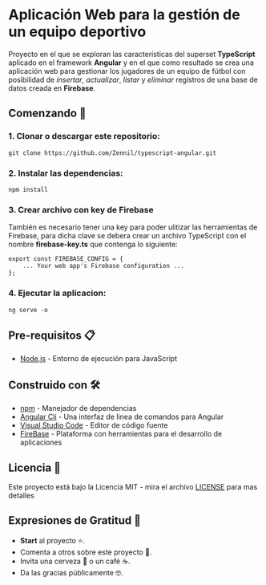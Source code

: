# Aplicación Web para la gestión de un equipo deportivo

Proyecto en el que se exploran las características del superset **TypeScript** aplicado en el framework **Angular** y en el que como resultado se crea una aplicación web para gestionar los jugadores de un equipo de fútbol con posibilidad de *insertar*, *actualizar*, *listar* y *eliminar* registros de una base de datos creada en **Firebase**.

## Comenzando 🚀

### 1. Clonar o descargar este repositorio:

```
git clone https://github.com/Zennil/typescript-angular.git
```

### 2. Instalar las dependencias:

```
npm install
```

### 3. Crear archivo con key de Firebase
También es necesario tener una key para poder ulitizar las herramientas de Firebase, para dicha clave se debera crear un archivo TypeScript con el nombre **firebase-key.ts** que contenga lo siguiente:

```
export const FIREBASE_CONFIG = {
    ... Your web app's Firebase configuration ...
};
```

### 4. Ejecutar la aplicacion:

```
ng serve -o
```

## Pre-requisitos 📋

 * [Node.js](https://nodejs.org/es/) - Entorno de ejecución para JavaScript

## Construido con 🛠️

* [npm](https://www.npmjs.com/) - Manejador de dependencias
* [Angular Cli](https://cli.angular.io/) - Una interfaz de linea de comandos para Angular
* [Visual Studio Code](https://code.visualstudio.com/) - Editor de código fuente
* [FireBase](https://firebase.google.com/) - Plataforma con herramientas para el desarrollo de aplicaciones

## Licencia 📄

Este proyecto está bajo la Licencia MIT - mira el archivo [LICENSE](LICENSE) para mas detalles

## Expresiones de Gratitud 🎁

* **Start** al proyecto ⭐.
* Comenta a otros sobre este proyecto 📢.
* Invita una cerveza 🍺 o un café ☕.
* Da las gracias públicamente 🤓.
